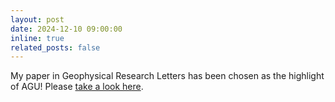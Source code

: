 ```yaml
---
layout: post
date: 2024-12-10 09:00:00
inline: true
related_posts: false
---
```


My paper in Geophysical Research Letters has been chosen as the highlight of AGU! Please [take a look here](https://eos.org/research-spotlights/core-movements-could-be-causing-tiny-shifts-in-earths-spin-speed).

